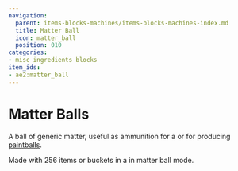 ```yaml
---
navigation:
  parent: items-blocks-machines/items-blocks-machines-index.md
  title: Matter Ball
  icon: matter_ball
  position: 010
categories:
- misc ingredients blocks
item_ids:
- ae2:matter_ball
---
```


# Matter Balls

<ItemImage id="matter_ball" scale="4" />

A ball of generic matter, useful as ammunition for a <ItemLink id="matter_cannon" /> or for producing [paintballs](paintballs.md).

Made with 256 items or buckets in a <ItemLink id="condenser" /> in matter ball mode.
